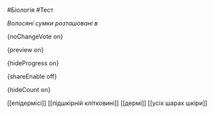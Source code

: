#Біологія #Тест

*Волосяні сумки розташовані в*

{noChangeVote on}

{preview on}

{hideProgress on}

{shareEnable off}

{hideCount on}

[[епідермісі]]
[[підшкірній клітковині]]
[[дермі]]
[[усіх шарах шкіри]]
